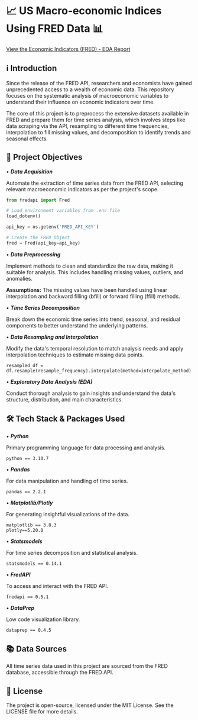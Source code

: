 # 📈 __US Macro-economic Indices Using FRED Data__ 📊

[View the Economic Indicators (FRED) - EDA Report](./Economic%20Indicators%20%28FRED%29%20-%20EDA%20Report.html)


## ℹ️ __Introduction__

Since the release of the FRED API, researchers and economists have gained unprecedented access to a wealth of economic data. This repository focuses on the systematic analysis of macroeconomic variables to understand their influence on economic indicators over time.

The core of this project is to preprocess the extensive datasets available in FRED and prepare them for time series analysis, which involves steps like data scraping via the API, resampling to different time frequencies, interpolation to fill missing values, and decomposition to identify trends and seasonal effects.


## 🎯 __Project Objectives__

• __*Data Acquisition*__

Automate the extraction of time series data from the FRED API, selecting relevant macroeconomic indicators as per the project's scope.

```python
from fredapi import Fred

# Load environment variables from .env file
load_dotenv()

api_key = os.getenv('FRED_API_KEY')

# Create the FRED Object
fred = Fred(api_key=api_key)
```

• __*Data Preprocessing*__

Implement methods to clean and standardize the raw data, making it suitable for analysis. This includes handling missing values, outliers, and anomalies.

**Assumptions:** The missing values have been handled using linear interpolation and backward filling (bfill) or forward filling (ffill) methods.

• __*Time Series Decomposition*__

Break down the economic time series into trend, seasonal, and residual components to better understand the underlying patterns.


• __*Data Resampling and Interpolation*__

Modify the data's temporal resolution to match analysis needs and apply interpolation techniques to estimate missing data points.

```
resampled_df = df.resample(resample_frequency).interpolate(method=interpolate_method)
```

• __*Exploratory Data Analysis (EDA)*__

Conduct thorough analysis to gain insights and understand the data's structure, distribution, and main characteristics.


## 🛠 __Tech Stack & Packages Used__

• __*Python*__

Primary programming language for data processing and analysis.

```
python == 3.10.7
```

• __*Pandas*__

For data manipulation and handling of time series.

```
pandas == 2.2.1
```

• __*Matplotlib/Plotly*__

For generating insightful visualizations of the data.

```
matplotlib == 3.8.3
plotly==5.20.0
```

• __*Statsmodels*__

For time series decomposition and statistical analysis.

```
statsmodels == 0.14.1
```

• __*FredAPI*__

To access and interact with the FRED API.

```
fredapi == 0.5.1
```

• __*DataPrep*__

Low code visualization library.

```
dataprep == 0.4.5
```

## 📚 __Data Sources__

All time series data used in this project are sourced from the FRED database, accessible through the FRED API.

## 📄 __License__

The project is open-source, licensed under the MIT License. See the LICENSE file for more details.
